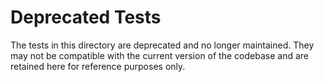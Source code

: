 # Deprecated Tests

The tests in this directory are deprecated and no longer maintained. They may not be compatible with the current version of the codebase and are retained here for reference purposes only.